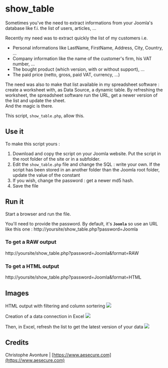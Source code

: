 # show_table #

Sometimes you've the need to extract informations from your Joomla's database like f.i. the list of users, articles, ...

Recently my need was to extract quickly the list of my customers i.e. 
* Personal informations like LastName, FirstName, Address, City, Country, ...
* Company information like the name of the customer's firm, his VAT number, ...
* The bought product (which version, with or without support), ...
* The paid price (netto, gross, paid VAT, currency, ...)

The need was also to make that list available in my spreadsheet software : create a worksheet with, as Data Source, a dynamic table.
By refreshing the worksheet, the spreadsheet software run the URL, get a newer version of the list and update the sheet.  
And the magic is there.

This script, `show_table.php`, allow this.

## Use it ##

To make this script yours : 

1. Download and copy the script on your Joomla website. Put the script in the root folder of the site or in a subfolder.
2. Edit the `show_table.php` file and change the SQL : write your own. If the script has been stored in an another folder than the Joomla root folder, update the value of the constant
3. If you wish, change the password : get a newer md5 hash.
4. Save the file

## Run it ##

Start a browser and run the file.

You'll need to provide the password. By default, it's **`Joomla`** so use an URL like this one : http://yoursite/show_table.php?password=Joomla

### To get a RAW output ###

http://yoursite/show_table.php?password=Joomla&format=RAW

### To get a HTML output ###

http://yoursite/show_table.php?password=Joomla&format=HTML

## Images ##

HTML output with filtering and column sortering
<img src="https://github.com/cavo789/joomla_free/blob/master/show_table/sample.png" />

Creation of a data connection in Excel
<img src="https://github.com/cavo789/joomla_free/blob/master/show_table/worksheet.png" />

Then, in Excel, refresh the list to get the latest version of your data
<img src="https://github.com/cavo789/joomla_free/blob/master/show_table/refresh.png" />

## Credits ##

Christophe Avonture | [https://www.aesecure.com](https://www.aesecure.com)